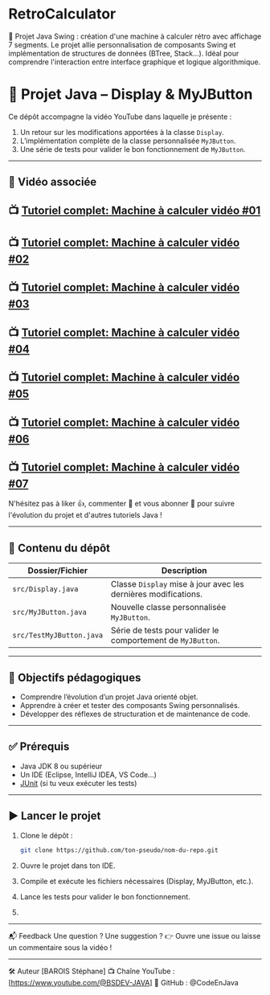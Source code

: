 # RetroCalculator
🧮 Projet Java Swing : création d'une machine à calculer rétro avec affichage 7 segments. Le projet allie personnalisation de composants Swing et implémentation de structures de données (BTree, Stack…). Idéal pour comprendre l'interaction entre interface graphique et logique algorithmique.

# 🧠 Projet Java – Display & MyJButton

Ce dépôt accompagne la vidéo YouTube dans laquelle je présente :

1. Un retour sur les modifications apportées à la classe `Display`.
2. L’implémentation complète de la classe personnalisée `MyJButton`.
3. Une série de tests pour valider le bon fonctionnement de `MyJButton`.

---

## 🎥 Vidéo associée

📺 [Tutoriel complet: Machine à calculer vidéo #01](https://youtu.be/NSv7G6BjLSU)
---
📺 [Tutoriel complet: Machine à calculer vidéo #02](https://youtu.be/p3Xi-TKfWFk)
---
📺 [Tutoriel complet: Machine à calculer vidéo #03](https://youtu.be/jhEussydqSQ)
---
📺 [Tutoriel complet: Machine à calculer vidéo #04](https://youtu.be/D9wVSBtzFjw)
---
📺 [Tutoriel complet: Machine à calculer vidéo #05](https://youtu.be/jhEussydqSQ)
---
📺 [Tutoriel complet: Machine à calculer vidéo #06](https://youtu.be/p3Xi-TKfWFk)
---
📺 [Tutoriel complet: Machine à calculer vidéo #07](https://youtu.be/dMaO03xb8X0)
---

N'hésitez pas à liker 👍, commenter 💬 et vous abonner 🔔 pour suivre l'évolution du projet et d'autres tutoriels Java !

---

## 📁 Contenu du dépôt

| Dossier/Fichier        | Description |
|------------------------|-------------|
| `src/Display.java`     | Classe `Display` mise à jour avec les dernières modifications. |
| `src/MyJButton.java`   | Nouvelle classe personnalisée `MyJButton`. |
| `src/TestMyJButton.java` | Série de tests pour valider le comportement de `MyJButton`. |

---

## 🚀 Objectifs pédagogiques

- Comprendre l’évolution d’un projet Java orienté objet.
- Apprendre à créer et tester des composants Swing personnalisés.
- Développer des réflexes de structuration et de maintenance de code.

---

## ✅ Prérequis

- Java JDK 8 ou supérieur
- Un IDE (Eclipse, IntelliJ IDEA, VS Code...)
- [JUnit](https://junit.org/) (si tu veux exécuter les tests)

---

## ▶️ Lancer le projet

1. Clone le dépôt :
   ```bash
   git clone https://github.com/ton-pseudo/nom-du-repo.git

2. Ouvre le projet dans ton IDE.

3. Compile et exécute les fichiers nécessaires (Display, MyJButton, etc.).

4. Lance les tests pour valider le bon fonctionnement.
5. 
---

📬 Feedback
Une question ? Une suggestion ?
👉 Ouvre une issue ou laisse un commentaire sous la vidéo !

---

🛠️ Auteur
[BAROIS Stéphane]
📺 Chaîne YouTube : [https://www.youtube.com/@BSDEV-JAVA]
🐙 GitHub : @CodeEnJava

